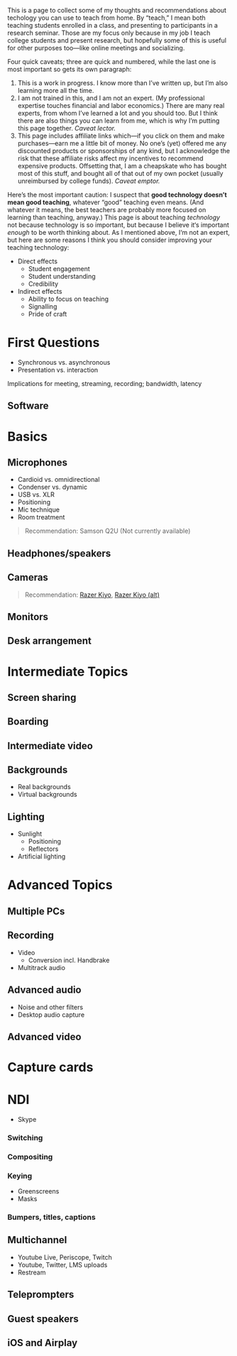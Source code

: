
This is a page to collect some of my thoughts and recommendations about techology you can use to teach from home. By “teach,” I mean both teaching students enrolled in a class, and presenting to participants in a research seminar. Those are my focus only because in my job I teach college students and present research, but hopefully some of this is useful for other purposes too—like online meetings and socializing.

Four quick caveats; three are quick and numbered, while the last one is most important so gets its own paragraph:
1. This is a work in progress. I know more than I’ve written up, but I’m also learning more all the time.
2. I am not trained in this, and I am not an expert. (My professional expertise touches financial and labor economics.) There are many real experts, from whom I’ve learned a lot and you should too. But I think there are also things you can learn from me, which is why I’m putting this page together. *Caveat lector.*
3. This page includes affiliate links which—if you click on them and make purchases—earn me a little bit of money. No one’s (yet) offered me any discounted products or sponsorships of any kind, but I acknowledge the risk that these affiliate risks affect my incentives to recommend expensive products. Offsetting that, I am a cheapskate who has bought most of this stuff, and bought all of that out of my own pocket (usually unreimbursed by college funds). *Caveat emptor.*

Here’s the most important caution: I suspect that **good technology doesn’t mean good teaching**, whatever “good” teaching even means. (And whatever it means, the best teachers are probably more focused on learning than teaching, anyway.) This page is about teaching *technology* not because technology is so important, but because I believe it‘s important *enough* to be worth thinking about. As I mentioned above, I‘m not an expert, but here are some reasons I think you should consider improving your teaching technology:
* Direct effects
  * Student engagement
  * Student understanding
  * Credibility
* Indirect effects
  * Ability to focus on teaching
  * Signalling
  * Pride of craft


# First Questions
* Synchronous vs. asynchronous
* Presentation vs. interaction

Implications for meeting, streaming, recording; bandwidth, latency

## Software

# Basics

## Microphones
* Cardioid vs. omnidirectional
* Condenser vs. dynamic
* USB vs. XLR
* Positioning
* Mic technique
* Room treatment

> Recommendation: Samson Q2U (Not currently available)


## Headphones/speakers

## Cameras

> Recommendation: [Razer Kiyo](https://amzn.to/39Jna9l), [Razer Kiyo (alt)](https://amzn.to/3oiRYBS)


## Monitors

## Desk arrangement

# Intermediate Topics

## Screen sharing

## Boarding

## Intermediate video

## Backgrounds
* Real backgrounds
* Virtual backgrounds

## Lighting
* Sunlight
  * Positioning
  * Reflectors
* Artificial lighting


# Advanced Topics

## Multiple PCs


## Recording
* Video
  * Conversion incl. Handbrake
* Multitrack audio

## Advanced audio

* Noise and other filters
* Desktop audio capture

## Advanced video

# Capture cards

# NDI

* Skype

### Switching

### Compositing

### Keying
* Greenscreens
* Masks

### Bumpers, titles, captions

## Multichannel
* Youtube Live, Periscope, Twitch
* Youtube, Twitter, LMS uploads
* Restream

## Teleprompters

## Guest speakers

## iOS and Airplay

